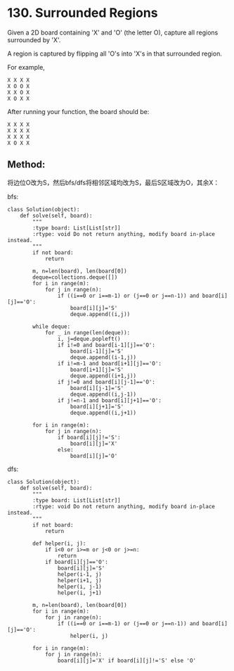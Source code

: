 # 130. Surrounded Regions

Given a 2D board containing 'X' and 'O' (the letter O), capture all regions surrounded by 'X'.

A region is captured by flipping all 'O's into 'X's in that surrounded region.

For example,

    X X X X
    X O O X
    X X O X
    X O X X

After running your function, the board should be:

    X X X X
    X X X X
    X X X X
    X O X X
    
## Method:

将边位O改为S，然后bfs/dfs将相邻区域均改为S，最后S区域改为O，其余X：

bfs:

    class Solution(object):
        def solve(self, board):
            """
            :type board: List[List[str]]
            :rtype: void Do not return anything, modify board in-place instead.
            """
            if not board:
                return
            
            m, n=len(board), len(board[0])
            deque=collections.deque([])
            for i in range(m):
                for j in range(n):
                    if ((i==0 or i==m-1) or (j==0 or j==n-1)) and board[i][j]=='O':
                        board[i][j]='S'
                        deque.append((i,j))
                 
            while deque:
                for _ in range(len(deque)):
                    i, j=deque.popleft()
                    if i!=0 and board[i-1][j]=='O':
                        board[i-1][j]='S'
                        deque.append((i-1,j))
                    if i!=m-1 and board[i+1][j]=='O':
                        board[i+1][j]='S'
                        deque.append((i+1,j))
                    if j!=0 and board[i][j-1]=='O':
                        board[i][j-1]='S'
                        deque.append((i,j-1))
                    if j!=n-1 and board[i][j+1]=='O':
                        board[i][j+1]='S'
                        deque.append((i,j+1))
                        
            for i in range(m):
                for j in range(n):
                    if board[i][j]!='S':
                        board[i][j]='X'
                    else:
                        board[i][j]='O'
                        
dfs:

    class Solution(object):
        def solve(self, board):
            """
            :type board: List[List[str]]
            :rtype: void Do not return anything, modify board in-place instead.
            """
            if not board:
                return
            
            def helper(i, j):
                if i<0 or i>=m or j<0 or j>=n:
                    return
                if board[i][j]=='O':
                    board[i][j]='S'
                    helper(i-1, j)
                    helper(i+1, j)
                    helper(i, j-1)
                    helper(i, j+1)
            
            m, n=len(board), len(board[0])
            for i in range(m):
                for j in range(n):
                    if ((i==0 or i==m-1) or (j==0 or j==n-1)) and board[i][j]=='O':
                        helper(i, j)
                                               
            for i in range(m):
                for j in range(n):
                    board[i][j]='X' if board[i][j]!='S' else 'O'
                        